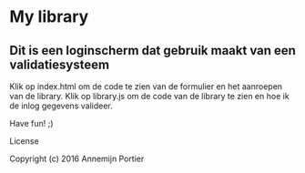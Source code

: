 <h1>My library</h1>

<h2>Dit is een loginscherm dat gebruik maakt van een validatiesysteem</h2>

Klik op index.html om de code te zien van de formulier en het aanroepen van de library.
Klik op library.js om de code van de library te zien en hoe ik de inlog gegevens valideer.

Have fun! ;)

License

Copyright (c) 2016 Annemijn Portier
